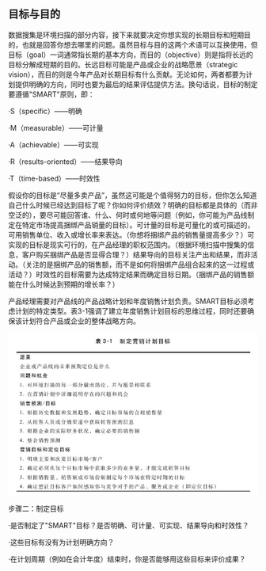 ## 目标与目的

数据搜集是环境扫描的部分内容，接下来就要决定你想实现的长期目标和短期目的，也就是回答你想去哪里的问题。虽然目标与目的这两个术语可以互换使用，但目标（goal）一词通常指长期的基本方向，而目的（objective）则是指将长远的目标分解成短期的目的。长远目标可能是产品或企业的战略愿景（strategic vision），而目的则是今年产品对长期目标有什么贡献。无论如何，两者都要为计划提供明确的方向，同时也要为最后的结果评估提供方法。换句话说，目标的制定要遵循"SMART"原则，即：

·S（specific）——明确

·M（measurable）——可计量

·A（achievable）——可实现

·R（results-oriented）——结果导向

·T（time-based）——时效性

假设你的目标是“尽量多卖产品”，虽然这可能是个值得努力的目标，但你怎么知道自己什么时候已经达到目标了呢？你如何评价绩效？明确的目标都是具体的（而非空泛的），要尽可能回答谁、什么、何时或何地等问题（例如，你可能为产品线制定在特定市场提高捆绑产品销量的目标）。可计量的目标是可量化的或可描述的，可用销售单位、收入或增长率来表达。（你想将捆绑产品的销售量提高多少？）可实现的目标是现实可行的，在产品经理的职权范围内。（根据环境扫描中搜集的信息，客户购买捆绑产品是否显得合理？）结果导向的目标关注产出和结果，而非活动。（关注的是捆绑产品的销售额，而不是如何将捆绑产品组合起来的这一过程或活动？）时效性的目标需要为达成特定结果而确定目标日期。（捆绑产品的销售额能在什么时候达到预期的增长率？）

产品经理需要对产品线的产品战略计划和年度销售计划负责。SMART目标必须考虑计划的特定类型。表3-1强调了建立年度销售计划目标的思维过程，同时还要确保该计划符合产品或企业的整体战略方向。

![](images/image01226.jpeg)

步骤二：制定目标

·是否制定了"SMART"目标？是否明确、可计量、可实现、结果导向和时效性？

·这些目标有没有为计划明确方向？

·在计划周期（例如在会计年度）结束时，你是否能够用这些目标来评价成果？
